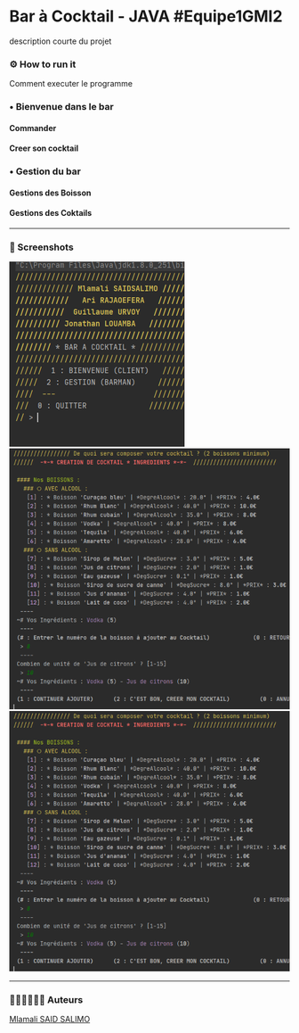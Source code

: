 # Bar à Cocktail - JAVA #Equipe1GMI2

description courte du projet

### ⚙ How to run it
Comment executer le programme


### • Bienvenue dans le bar
#### Commander
#### Creer son cocktail

### • Gestion du bar
#### Gestions des Boisson
#### Gestions des Coktails
---
### 📸 Screenshots 

![](img/1.PNG "screen")
![](img/3.png "screen")
![](img/3.png "carte des cocktails")

---
### 👨🏾‍💻👨🏼‍💻 Auteurs
[Mlamali SAID SALIMO](https://www.linkedin.com/in/mlamalisaidsalimo)
